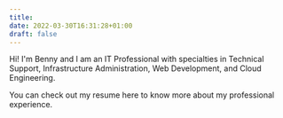```yaml
---
title: 
date: 2022-03-30T16:31:28+01:00
draft: false
---
```


Hi! I'm Benny and I am an IT Professional with specialties in Technical Support, Infrastructure Administration, Web Development, and Cloud Engineering.

You can check out my resume here to know more about my professional experience.
